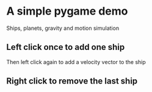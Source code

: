 # A simple pygame demo

Ships, planets, gravity and motion simulation

## Left click once to add one ship

Then left click again to add a velocity vector to the ship

## Right click to remove the last  ship
